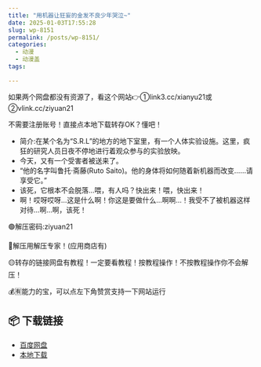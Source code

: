 ```yaml
---
title: "用机器让狂妄的金发不良少年哭泣~"
date: 2025-01-03T17:55:28
slug: wp-8151
permalink: /posts/wp-8151/
categories:
  - 动漫
  - 动漫盖
tags:

---
```


如果两个网盘都没有资源了，看这个网站👉①link3.cc/xianyu21或②vlink.cc/ziyuan21

不需要注册账号！直接点本地下载转存OK？懂吧！

*   简介:在某个名为“S.R.L”的地方的地下室里，有一个人体实验设施。这里，疯狂的研究人员日夜不停地进行着观众参与的实验放映。
*   今天，又有一个受害者被送来了。
*   “他的名字叫鲁托·斋藤(Ruto Saito)。他的身体将如何随着新机器而改变……请享受它。”
*   该死，它根本不会脱落…喂，有人吗？快出来！喂，快出来！
*   啊！哎呀哎呀…这是什么啊！你这是要做什么…啊啊…！我受不了被机器这样对待…啊…啊，该死！

🟢解压密码:ziyuan21

🔵解压用解压专家！(应用商店有)

🟡转存的链接网盘有教程！一定要看教程！按教程操作！不按教程操作你不会解压！

💰🈶能力的宝，可以点左下角赞赏支持一下网站运行

## 📦 下载链接
- [百度网盘](https://blziyuan21.com/pay-download/8151?key=d5ebde3078&down_id=0)
- [本地下载](https://blziyuan21.com/pay-download/8151?key=d5ebde3078&down_id=1)

